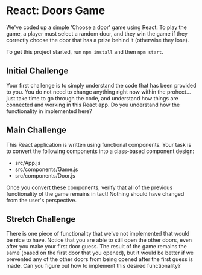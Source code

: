 # React: Doors Game

We've coded up a simple 'Choose a door' game using React. To play the game, a player must select a random door, and they win the game if they correctly choose the door that has a prize behind it (otherwise they lose).

To get this project started, run `npm install` and then `npm start`. 

## Initial Challenge
Your first challenge is to simply understand the code that has been provided to you. You do not need to change anything right now within the prohect... just take time to go through the code, and understand how things are connected and working in this React app. Do you understand how the functionality in implemented here?

## Main Challenge
This React application is written using functional components. Your task is to convert the following components into a class-based component design:
- src/App.js
- src/components/Game.js
- src/components/Door.js

Once you convert these components, verify that all of the previous functionality of the game remains in tact! Nothing should have changed from the user's perspective.

## Stretch Challenge
There is one piece of functionality that we've not implemented that would be nice to have. Notice that you are able to still open the other doors, even after you make your first door guess. The result of the game remains the same (based on the first door that you opened), but it would be better if we prevented any of the other doors from being opened after the first guess is made. Can you figure out how to implement this desired functionality?
